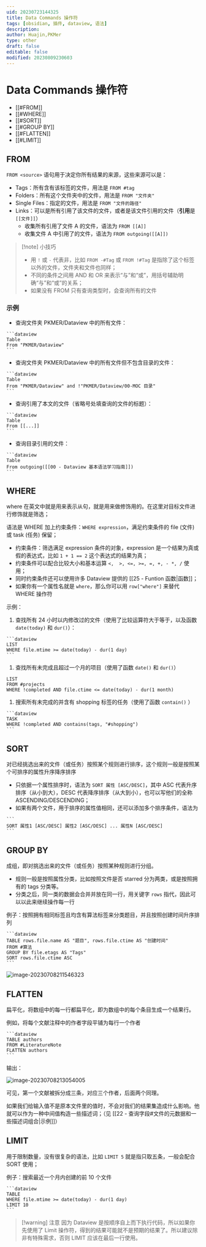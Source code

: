 ```yaml
---
uid: 20230723144325
title: Data Commands 操作符
tags: [obsidian, 插件, dataview, 语法]
description: 
author: Huajin,PKMer
type: other
draft: false
editable: false
modified: 20230809230603
---
```


# Data Commands 操作符

- [[#FROM]]
- [[#WHERE]]
- [[#SORT]]
- [[#GROUP BY]]
- [[#FLATTEN]]
- [[#LIMIT]]

## FROM

`FROM <source>` 语句用于决定你所有结果的来源，这些来源可以是：

- Tags：所有含有该标签的文件，用法是 `FROM #tag`
- Folders：所有这个文件夹中的文件，用法是 `FROM "文件夹"`
- Single Files：指定的文件，用法是 `FROM "文件的路径"`
- Links：可以是所有引用了该文件的文件，或者是该文件引用的文件（**引用**是 `[[文件]]`）
	- 收集所有引用了文件 A 的文件，语法为 `FROM [[A]]`
	- 收集文件 A 中引用了的文件，语法为 `FROM outgoing([[A]])`

> [!note] 小技巧
> - 用 `!` 或 `-` 代表非，比如 ` FROM -#Tag ` 或 `FROM !#Tag` 是指除了这个标签以外的文件，文件夹和文件也同样；
> - 不同的条件之间用 AND 和 OR 来表示“与”和“或”，用括号辅助明确“与”和“或”的关系；
> - 如果没有 FROM 只有查询类型时，会查询所有的文件

### 示例

- 查询文件夹 PKMER/Dataview 中的所有文件：

`````示例代码
```dataview
Table 
From "PKMER/Dataview"
```
`````

- 查询文件夹 PKMER/Dataview 中的所有文件但不包含目录的文件：

`````示例代码
```dataview
Table 
From "PKMER/Dataview" and !"PKMER/Dataview/00-MOC 目录"
```
`````

- 查询引用了本文的文件（省略号处填查询的文件的标题）：

`````示例代码
```dataview
Table 
From [[...]]
```
`````

- 查询目录引用的文件：

`````示例代码
```dataview
Table 
From outgoing([[00 - Dataview 基本语法学习指南]])
```
`````

## WHERE

where 在英文中就是用来表示从句，就是用来做修饰用的。在这里对目标文件进行修饰就是筛选；

语法是 WHERE 加上约束条件：`WHERE expression`，满足约束条件的 file (文件) 或 task (任务) 保留；

- 约束条件：筛选满足 expression 条件的对象，expression 是一个结果为真或假的表达式，比如 `1 + 1 == 2` 这个表达式的结果为真；
- 约束条件可以配合比较大小和基本运算 `<,  >, <=, >=, =, +, - *, /` 使用；
- 同时约束条件还可以使用许多 Dataview 提供的 [[25 - Funtion 函数|函数]]；
- 如果你有一个属性名就是 `where`，那么你可以用 `row["where"]` 来替代 WHERE 操作符

示例：

1. 查找所有 24 小时以内修改过的文件（使用了比较运算符大于等于，以及函数 `date(today)` 和 `dur()`）：

`````示例代码
```dataview
LIST
WHERE file.mtime >= date(today) - dur(1 day)
```
`````

1. 查找所有未完成且超过一个月的项目（使用了函数 `date()` 和 `dur()`）

```dataview1
LIST 
FROM #projects 
WHERE !completed AND file.ctime <= date(today) - dur(1 month)
```

1. 搜索所有未完成的并含有 shopping 标签的任务（使用了函数 `contain()` ）

`````示例代码
```dataview
TASK 
WHERE !completed AND contains(tags, "#shopping") 
```
`````

## SORT

对已经挑选出来的文件（或任务）按照某个规则进行排序，这个规则一般是按照某个可排序的属性升序降序排序

- 只依据一个属性排序时，语法为 `SORT 属性 [ASC/DESC]`，其中 ASC 代表升序排序（从小到大），DESC 代表降序排序（从大到小），也可以写他们的全称 ASCENDING/DESCENDING；
- 如果有两个文件，用于排序的属性值相同，还可以添加多个排序条件，语法为

`````示例代码
```
SORT 属性1 [ASC/DESC] 属性2 [ASC/DESC] ... 属性N [ASC/DESC]
```
`````

## GROUP BY

成组，即对挑选出来的文件（或任务）按照某种规则进行分组。

- 规则一般是按照属性分类，比如按照文件是否 starred 分为两类，或是按照拥有的 tags 分类等。
- 分类之后，同一类的数据会合并并放在同一行，用关键字 `rows` 指代，因此可以以此来继续操作每一行

例子：按照拥有相同标签且均含有算法标签来分类题目，并且按照创建时间升序排列

`````示例代码
```dataview
TABLE rows.file.name AS "题目", rows.file.ctime AS "创建时间"
FROM #算法 
GROUP BY file.etags AS "Tags"
SORT rows.file.ctime ASC
```
`````

![image-20230708211546323](https://cdn.pkmer.cn/images/image-20230708211546323.png!pkmer)

## FLATTEN

扁平化，将数组中的每一行都扁平化，即为数组中的每个条目生成一个结果行。

例如，将每个文献注释中的作者字段平铺为每行一个作者

`````示例代码
```dataview
TABLE authors
FROM #LiteratureNote
FLATTEN authors
```
`````

输出：

![image-20230708213054005](https://cdn.pkmer.cn/images/image-20230708213054005.png!pkmer)

可见，第一个文献被拆分成三条，对应三个作者，后面两个同理。

如果我们给输入值不是原本文件里的值时，不会对我们的结果集造成什么影响。他就可以作为一种中间值构造一些描述词；（见 [[22 - 查询字段#文件的元数据和一些描述词组合|示例]]）

## LIMIT

用于限制数量，没有很复杂的语法，比如 `LIMIT 5` 就是指只取五条，一般会配合 SORT 使用；

例子：搜索最近一个月内创建的前 10 个文件

`````示例代码
```dataview
TABLE
WHERE file.mtime >= date(today) - dur(1 day)
LIMIT 10
```
`````

> [!warning] 注意
> 因为 Dataview 是按顺序自上而下执行代码，所以如果你先使用了 Limit 操作符，得到的结果可能就不是预期的结果了。所以建议除非有特殊需求，否则 LIMIT 应该在最后一行使用。
